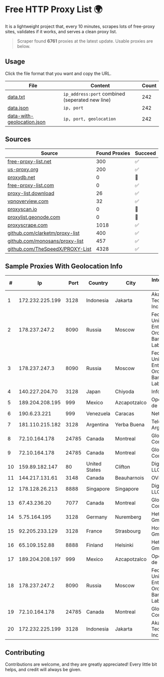 
# Free HTTP Proxy List 🌍

It is a lightweight project that, every 10 minutes, scrapes lots of free-proxy sites, validates if it works, and serves a clean proxy list.


> Scraper found **6761** proxies at the latest update. Usable proxies are below.

## Usage

Click the file format that you want and copy the URL.


|File|Content|Count|
|----|-------|-----|
|[data.txt](https://raw.githubusercontent.com/themiralay/Proxy-List-World/master/data.txt)|`ip_address:port` combined (seperated new line)|242|
|[data.json](https://raw.githubusercontent.com/themiralay/Proxy-List-World/master/data.json)|`ip, port`|242|
|[data-with-geolocation.json](https://raw.githubusercontent.com/themiralay/Proxy-List-World/master/data-with-geolocation.json)|`ip, port, geolocation`|242|

## Sources

|Source|Found Proxies|Succeed|
|------|-------------|-------|
|[free-proxy-list.net](https://free-proxy-list.net)|300|✅|
|[us-proxy.org](https://www.us-proxy.org)|200|✅|
|[proxydb.net](http://proxydb.net)|0|🚫|
|[free-proxy-list.com](https://free-proxy-list.com/?page=&port=&type%5B%5D=http&type%5B%5D=https&up_time=0&search=Search)|0|✅|
|[proxy-list.download](https://www.proxy-list.download/HTTP)|26|✅|
|[vpnoverview.com](https://vpnoverview.com/privacy/anonymous-browsing/free-proxy-servers)|32|✅|
|[proxyscan.io](https://www.proxyscan.io)|0|🚫|
|[proxylist.geonode.com](https://proxylist.geonode.com/api/proxy-list?limit=300&page=1&sort_by=lastChecked&sort_type=desc&protocols=http,https)|0|🚫|
|[proxyscrape.com](https://api.proxyscrape.com/v2/?request=displayproxies&protocol=http&timeout=10000&country=all&ssl=all&anonymity=all)|1018|✅|
|[github.com/clarketm/proxy-list](https://raw.githubusercontent.com/clarketm/proxy-list/master/proxy-list-raw.txt)|400|✅|
|[github.com/monosans/proxy-list](https://raw.githubusercontent.com/monosans/proxy-list/main/proxies/http.txt)|457|✅|
|[github.com/TheSpeedX/PROXY-List](https://raw.githubusercontent.com/TheSpeedX/PROXY-List/master/http.txt)|4328|✅|


## Sample Proxies With Geolocation Info

|#|Ip|Port|Country|City|Internet Service Provider|
|-|--|----|-------|----|-------------------------|
|1|172.232.225.199|3128|Indonesia|Jakarta|Akamai Technologies, Inc.|
|2|178.237.247.2|8090|Russia|Moscow|Federal State Unitary Enterprise of the Order of the Red Banner of Labour "Russ|
|3|178.237.247.3|8090|Russia|Moscow|Federal State Unitary Enterprise of the Order of the Red Banner of Labour "Russ|
|4|140.227.204.70|3128|Japan|Chiyoda|InfoSphere|
|5|189.204.208.195|999|Mexico|Azcapotzalco|Operbes, S.A. de C.V.|
|6|190.6.23.221|999|Venezuela|Caracas|Net Uno|
|7|181.110.215.182|3128|Argentina|Yerba Buena|Telecom Argentina S.A.|
|8|72.10.164.178|24785|Canada|Montreal|GloboTech Communications|
|9|72.10.164.178|24785|Canada|Montreal|GloboTech Communications|
|10|159.89.182.147|80|United States|Clifton|DigitalOcean, LLC|
|11|144.217.131.61|3148|Canada|Beauharnois|OVH Hosting|
|12|178.128.26.213|8888|Singapore|Singapore|DigitalOcean, LLC|
|13|67.43.236.20|7077|Canada|Montreal|GloboTech Communications|
|14|5.75.164.195|3128|Germany|Nuremberg|Hetzner Online GmbH|
|15|92.205.233.129|3128|France|Strasbourg|Host Europe GmbH|
|16|65.109.152.88|8888|Finland|Helsinki|Hetzner Online GmbH|
|17|189.204.208.197|999|Mexico|Azcapotzalco|Operbes, S.A. de C.V.|
|18|178.237.247.2|8090|Russia|Moscow|Federal State Unitary Enterprise of the Order of the Red Banner of Labour "Russ|
|19|72.10.164.178|24785|Canada|Montreal|GloboTech Communications|
|20|172.232.225.199|3128|Indonesia|Jakarta|Akamai Technologies, Inc.|



## Contributing

Contributions are welcome, and they are greatly appreciated! Every
little bit helps, and credit will always be given.

